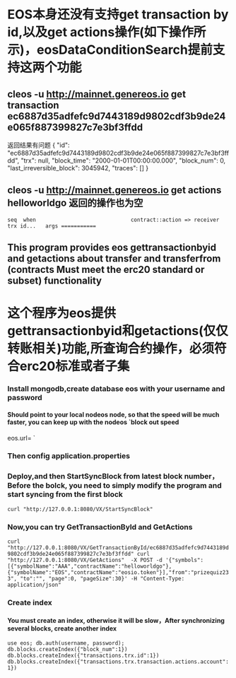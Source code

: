 # EOS本身还没有支持get transaction by id,以及get actions操作(如下操作所示)，eosDataConditionSearch提前支持这两个功能

## cleos -u http://mainnet.genereos.io  get transaction ec6887d35adfefc9d7443189d9802cdf3b9de24e065f887399827c7e3bf3ffdd
返回结果有问题
{
  "id": "ec6887d35adfefc9d7443189d9802cdf3b9de24e065f887399827c7e3bf3ffdd",
  "trx": null,
  "block_time": "2000-01-01T00:00:00.000",
  "block_num": 0,
  "last_irreversible_block": 3045942,
  "traces": []
}

## cleos -u http://mainnet.genereos.io  get actions helloworldgo 返回的操作也为空
`seq  when                              contract::action => receiver      trx id...   args
===========`

## This program provides eos gettransactionbyid and getactions about transfer and transferfrom (contracts Must meet the erc20 standard or subset) functionality
# 这个程序为eos提供gettransactionbyid和getactions(仅仅转账相关)功能,所查询合约操作，必须符合erc20标准或者子集

### Install mongodb,create database eos with your username and password
#### Should point to your local nodeos node, so that the speed will be much faster, you can keep up with the nodeos `block out speed
eos.url= `


### Then config application.properties

### Deploy,and then StartSyncBlock from latest block number，Before the bolck, you need to simply modify the program and start syncing from the first block
`curl "http://127.0.0.1:8080/VX/StartSyncBlock"`

### Now,you can try GetTransactionById and GetActions
`curl "http://127.0.0.1:8080/VX/GetTransactionById/ec6887d35adfefc9d7443189d9802cdf3b9de24e065f887399827c7e3bf3ffdd"
curl "http://127.0.0.1:8080/VX/GetActions"  -X POST -d '{"symbols":[{"symbolName":"AAA","contractName":"helloworldgo"},{"symbolName":"EOS","contractName":"eosio.token"}],"from":"prizequiz233", "to":"", "page":0, "pageSize":30}' -H "Content-Type: application/json"`

### Create index
#### You must create an index, otherwise it will be slow，After synchronizing several blocks, create another index
`use eos;
db.auth(username, password);
db.blocks.createIndex({"block_num":1})
db.blocks.createIndex({"transactions.trx.id":1})
db.blocks.createIndex({"transactions.trx.transaction.actions.account":1})`